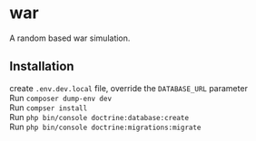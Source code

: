 # war

A random based war simulation.

## Installation

create `.env.dev.local` file, override the `DATABASE_URL` parameter  
Run `composer dump-env dev`  
Run `compser install`  
Run `php bin/console doctrine:database:create`  
Run `php bin/console doctrine:migrations:migrate`

